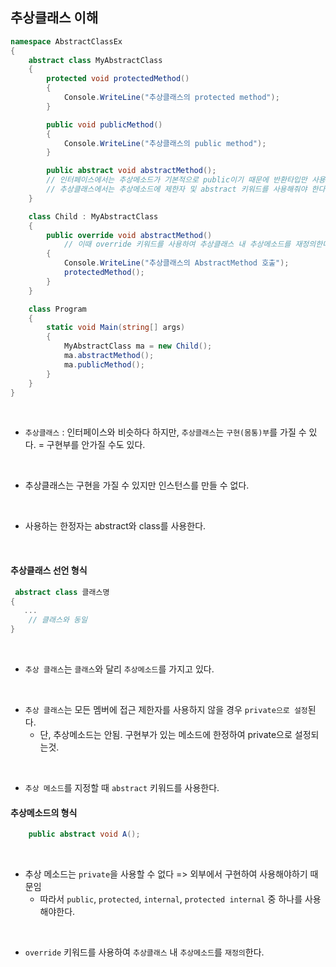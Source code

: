 ## 추상클래스 이해

```csharp
namespace AbstractClassEx
{
    abstract class MyAbstractClass
    {
        protected void protectedMethod()
        {
            Console.WriteLine("추상클래스의 protected method");
        }

        public void publicMethod()
        {
            Console.WriteLine("추상클래스의 public method");
        }

        public abstract void abstractMethod();
        // 인터페이스에서는 추상메소드가 기본적으로 public이기 때문에 반환타입만 사용했지만 
        // 추상클래스에서는 추상메소드에 제한자 및 abstract 키워드를 사용해줘야 한다.
    }

    class Child : MyAbstractClass
    {
        public override void abstractMethod() 
            // 이때 override 키워드를 사용하여 추상클래스 내 추상메소드를 재정의한다.
        {
            Console.WriteLine("추상클래스의 AbstractMethod 호출");
            protectedMethod();
        }
    }

    class Program
    {
        static void Main(string[] args)
        {
            MyAbstractClass ma = new Child();
            ma.abstractMethod();
            ma.publicMethod();
        }
    }
}
```

<br />

- `추상클래스` : 인터페이스와 비슷하다 하지만, `추상클래스`는 `구현(몸통)부`를 가질 수 있다. = 구현부를 안가질 수도 있다. 

<br />

- 추상클래스는 구현을 가질 수 있지만 인스턴스를 만들 수 없다.

<br />

- 사용하는 한정자는 abstract와 class를 사용한다.


<br />


#### 추상클래스 선언 형식

```csharp
 abstract class 클래스명 
{
   ...
    // 클래스와 동일
}
```

<br />


- `추상 클래스`는 `클래스`와 달리 `추상메소드`를 가지고 있다.

<br />

- `추상 클래스`는 모든 멤버에 접근 제한자를 사용하지 않을 경우 `private으로 설정`된다.
  - 단, 추상메소드는 안됨. 구현부가 있는 메소드에 한정하여 private으로 설정되는것.

<br />

- `추상 메소드`를 지정할 때 `abstract` 키워드를 사용한다. 

#### 추상메소드의 형식 

```csharp
    public abstract void A();
```

<br />


- 추상 메소드는 `private`을 사용할 수 없다 => 외부에서 구현하여 사용해야하기 때문임
    - 따라서 `public`, `protected`, `internal`, `protected internal` 중 하나를 사용해야한다.

<br />

- `override` 키워드를 사용하여 `추상클래스` 내 `추상메소드`를 `재정의`한다.